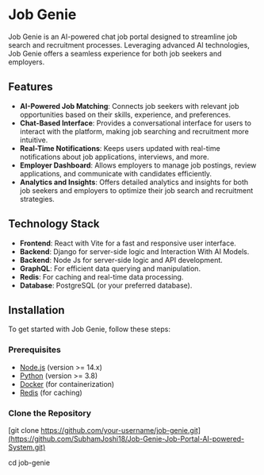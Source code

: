 # Job Genie

Job Genie is an AI-powered chat job portal designed to streamline job search and recruitment processes. Leveraging advanced AI technologies, Job Genie offers a seamless experience for both job seekers and employers.

## Features

- **AI-Powered Job Matching**: Connects job seekers with relevant job opportunities based on their skills, experience, and preferences.
- **Chat-Based Interface**: Provides a conversational interface for users to interact with the platform, making job searching and recruitment more intuitive.
- **Real-Time Notifications**: Keeps users updated with real-time notifications about job applications, interviews, and more.
- **Employer Dashboard**: Allows employers to manage job postings, review applications, and communicate with candidates efficiently.
- **Analytics and Insights**: Offers detailed analytics and insights for both job seekers and employers to optimize their job search and recruitment strategies.

## Technology Stack

- **Frontend**: React with Vite for a fast and responsive user interface.
- **Backend**: Django for server-side logic and Interaction With AI Models.
- **Backend**: Node Js for server-side logic and API development.
- **GraphQL**: For efficient data querying and manipulation.
- **Redis**: For caching and real-time data processing.
- **Database**: PostgreSQL (or your preferred database).

## Installation

To get started with Job Genie, follow these steps:

### Prerequisites

- [Node.js](https://nodejs.org/) (version >= 14.x)
- [Python](https://www.python.org/) (version >= 3.8)
- [Docker](https://www.docker.com/) (for containerization)
- [Redis](https://redis.io/) (for caching)

### Clone the Repository

[git clone https://github.com/your-username/job-genie.git](https://github.com/SubhamJoshi18/Job-Genie-Job-Portal-AI-powered-System.git)

cd job-genie
